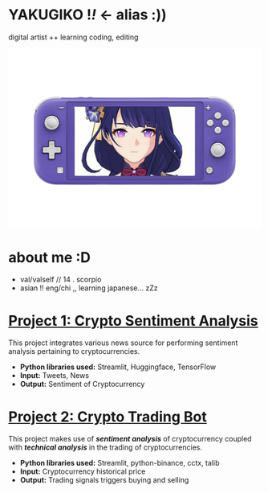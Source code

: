 # YAKUGIKO !*!* <- alias :))
digital artist ++ learning coding, editing

![alt text](03c48c7ff9c2889667b1887bf3c67936-removebg-preview.png)

# about me :D
* val/valself // 14 . scorpio
* asian !! eng/chi ,, learning japanese... zZz

# [Project 1: Crypto Sentiment Analysis](http://youtube.com/dataprofessor)

This project integrates various news source for performing sentiment analysis pertaining to cryptocurrencies.
* **Python libraries used:** Streamlit, Huggingface, TensorFlow
* **Input:** Tweets, News
* **Output:** Sentiment of Cryptocurrency

# [Project 2: Crypto Trading Bot](http://youtube.com/dataprofessor)

This project makes use of ***sentiment analysis*** of cryptocurrency coupled with ***technical analysis*** in the trading of cryptocurrencies.
* **Python libraries used:** Streamlit, python-binance, cctx, talib
* **Input:** Cryptocurrency historical price
* **Output:** Trading signals triggers buying and selling
